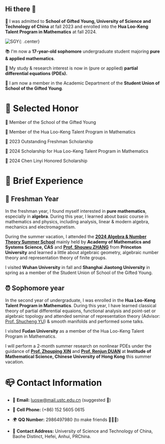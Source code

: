 ## Hi there 👋

<!--
**luosw07/luosw07** is a ✨ _special_ ✨ repository because its `README.md` (this file) appears on your GitHub profile.

Here are some ideas to get you started:

- 🔭 I’m currently working on ...
- 🌱 I’m currently learning ...
- 👯 I’m looking to collaborate on ...
- 🤔 I’m looking for help with ...
- 💬 Ask me about ...
- 📫 How to reach me: ...
- 😄 Pronouns: ...
- ⚡ Fun fact: ...
-->

🏫 I was admitted to **School of Gifted Young, University of Science and Technology of China** at fall 2023 and enrolled into the **Hua Loo-Keng Talent Program in Mathematics** at fall 2024.

![SGY](https://sgy.ustc.edu.cn/_upload/tpl/15/39/5433/template5433/htmlRes/logo1.png){: .center}


📚 I'm now a **17-year-old sophomore** undergraduate student majoring **pure & applied mathematics**.

🔬 My study & research interest is now in (pure or applied) **partial differential equations (PDEs).** 

🎡 I am now a member in the Academic Department of the **Student Union of School of the Gifted Young**.

# 🥇 Selected Honor

🌟 Member of the School of the Gifted Young

🌟 Member of the Hua Loo-Keng Talent Program in
Mathematics

🌟 2023 Outstanding Freshman Scholarship

🌟 2024 Scholarship for Hua Loo-Keng Talent Program in Mathematics

🌟 2024 Chen Linyi Honored Scholarship 


# 📑 Brief Experience

## 📖 Freshman Year
 In the freshman year, I found myself interested in **pure mathematics**, especially in **algebra**. During this year, I learned about basic course in mathematics and physics, including analysis, linear & modern algebra, mechanics and electromagnetism. 
 
During the summer vacation, I attended the **[2024 Algebra & Number Theory Summer School](http://antss.amss.ac.cn)** mainly held by **Academy of Mathematics and Systems Science, CAS** and **[Prof. Shouwu ZHANG](https://web.math.princeton.edu/~shouwu/)** from **Princeton University** and learned a little about algebraic geometry, algebraic number theory and representation theory of finite groups.

I visited **Wuhan University** in fall and **Shanghai Jiaotong University** in spring as a member of the Student Union of School of the Gifted Young.



## ⏰ Sophomore year

In the second year of undergraduate, I was enrolled in the **Hua Loo-Keng Talent Program in Mathematics**. During this year, I have learned classical theory of partial differential equaions, functional analysis and point-set or algebraic topology and attended seminar of representation theory (Advisor: [Prof. Shucheng YU](https://sites.google.com/site/shuchengyu126/)) & smooth manifolds and performed some talks.

I visited **Fudan University** as a member of the Hua Loo-Keng Talent Program in Mathematics.

I will perform a 2-month summer research on nonlinear PDEs under the guidance of **[Prof. Zhouping XIN](https://www.google.com/search?client=safari&rls=en&q=zhouping+xin&ie=UTF-8&oe=UTF-8)** and **[Prof. Renjun DUAN](http://www.math.cuhk.edu.hk/~rjduan/)** at **Institude of Mathematical Science, Chinese University of Hong Kong** this summer vacation.

# 📪 Contact Information

- 📧 **Email:** [luosw@mail.ustc.edu.cn](mailto:luosw@mail.ustc.edu.cn) (suggested 🎉)

- 📱 **Cell Phone:** (+86) 152 5605 0615 

- 🌍 **QQ Number:** 2986497980 (to make friends 🧑‍🤝‍🧑)

- 🏬 **Contact Address:** University of Science and Technology of China, Baohe Distinct, Hefei, Anhui, PRChina.
